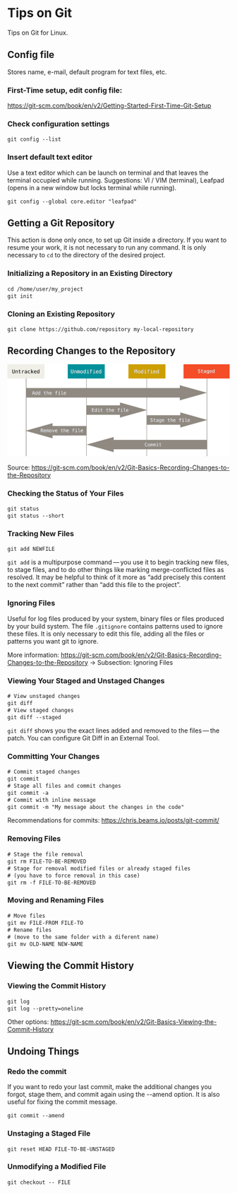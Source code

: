# Tips on Git
Tips on Git for Linux.

## Config file
Stores name, e-mail, default program for text files, etc.

### First-Time setup, edit config file:
https://git-scm.com/book/en/v2/Getting-Started-First-Time-Git-Setup

### Check configuration settings
```shell
git config --list
```
### Insert default text editor

Use a text editor which can be launch on terminal and that leaves the terminal occupied while running. Suggestions: VI / VIM (terminal), Leafpad (opens in a new window but locks terminal while running).

```shell
git config --global core.editor "leafpad"
```

## Getting a Git Repository
This action is done only once, to set up Git inside a directory. If you want to resume your work, it is not necessary to run any command. It is only necessary to `cd` to the directory of the desired project.

### Initializing a Repository in an Existing Directory
```shell
cd /home/user/my_project
git init
```

### Cloning an Existing Repository
```shell
git clone https://github.com/repository my-local-repository
```

## Recording Changes to the Repository
![lifecycle-git.png](https://github.com/giovanipollachini/git-github-tips/blob/master/git-tips/images/lifecycle-git.png)

Source: 
https://git-scm.com/book/en/v2/Git-Basics-Recording-Changes-to-the-Repository


### Checking the Status of Your Files
```shell
git status
git status --short
```

### Tracking New Files
```shell
git add NEWFILE
```
`git add` is a multipurpose command — you use it to begin tracking new files, to stage files, and to do other things like marking merge-conflicted files as resolved. It may be helpful to think of it more as “add precisely this content to the next commit” rather than “add this file to the project”.


### Ignoring Files

Useful for log files produced by your system, binary files or files produced by your build system. 
The file `.gitignore` contains patterns used to ignore these files. It is only necessary to edit this file, adding all the files or patterns you want git to ignore. 

More information: https://git-scm.com/book/en/v2/Git-Basics-Recording-Changes-to-the-Repository -> Subsection: Ignoring Files


### Viewing Your Staged and Unstaged Changes

```shell
# View unstaged changes
git diff
# View staged changes
git diff --staged
```
`git diff` shows you the exact lines added and removed to the files — the patch.
You can configure Git Diff in an External Tool.

### Committing Your Changes

```shell
# Commit staged changes
git commit
# Stage all files and commit changes
git commit -a
# Commit with inline message
git commit -m "My message about the changes in the code"
```
Recommendations for commits: 
https://chris.beams.io/posts/git-commit/

### Removing Files

```shell
# Stage the file removal 
git rm FILE-TO-BE-REMOVED
# Stage for removal modified files or already staged files
# (you have to force removal in this case)
git rm -f FILE-TO-BE-REMOVED
```

### Moving and Renaming Files

```shell
# Move files
git mv FILE-FROM FILE-TO
# Rename files
# (move to the same folder with a diferent name)
git mv OLD-NAME NEW-NAME
```

## Viewing the Commit History

### Viewing the Commit History
```shell
git log
git log --pretty=oneline
```

Other options: https://git-scm.com/book/en/v2/Git-Basics-Viewing-the-Commit-History

## Undoing Things

### Redo the commit

If you want to redo your last commit, make the additional changes you forgot, stage them, and commit again using the --amend option. It is also useful for fixing the commit message.

```shell
git commit --amend
```

### Unstaging a Staged File
```shell
git reset HEAD FILE-TO-BE-UNSTAGED
```

### Unmodifying a Modified File
```shell
git checkout -- FILE
```

